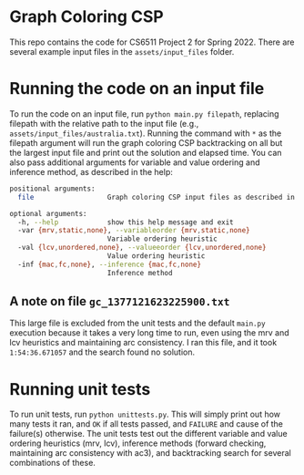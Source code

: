 # Graph Coloring CSP

This repo contains the code for CS6511 Project 2 for Spring 2022. There are several example input files in the `assets/input_files` folder.

# Running the code on an input file

To run the code on an input file, run `python main.py filepath`, replacing filepath with the relative path to the input file (e.g., `assets/input_files/australia.txt`). Running the command with `*` as the filepath argument will run the graph coloring CSP backtracking on all but the largest input file and print out the solution and elapsed time. You can also pass additional arguments for variable and value ordering and inference method, as described in the help:
```bash
positional arguments:
  file                  Graph coloring CSP input files as described in the project assignment

optional arguments:
  -h, --help            show this help message and exit
  -var {mrv,static,none}, --variableorder {mrv,static,none}
                        Variable ordering heuristic
  -val {lcv,unordered,none}, --valueeorder {lcv,unordered,none}
                        Value ordering heuristic
  -inf {mac,fc,none}, --inference {mac,fc,none}
                        Inference method
```
## A note on file `gc_1377121623225900.txt`
This large file is excluded from the unit tests and the default `main.py` execution because it takes a very long time to run, even using the mrv and lcv heuristics and maintaining arc consistency. I ran this file, and it took `1:54:36.671057` and the search found no solution.

# Running unit tests
To run unit tests, run `python unittests.py`. This will simply print out how many tests it ran, and `OK` if all tests passed, and `FAILURE` and cause of the failure(s) otherwise. The unit tests test out the different variable and value ordering heuristics (mrv, lcv), inference methods (forward checking, maintaining arc consistency with ac3), and backtracking search for several combinations of these.